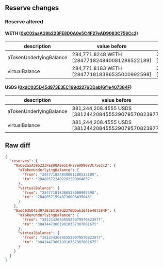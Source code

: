 ## Reserve changes

### Reserve altered

#### WETH ([0xC02aaA39b223FE8D0A0e5C4F27eAD9083C756Cc2](https://etherscan.io/address/0xC02aaA39b223FE8D0A0e5C4F27eAD9083C756Cc2))

| description | value before | value after |
| --- | --- | --- |
| aTokenUnderlyingBalance | 284,771.8248 WETH [284771824840081288522189] | 284,805.7224 WETH [284805722402282290964637] |
| virtualBalance | 284,771.8183 WETH [284771818386535000992598] | 284,805.7159 WETH [284805715948736003435046] |


#### USDS ([0xdC035D45d973E3EC169d2276DDab16f1e407384F](https://etherscan.io/address/0xdC035D45d973E3EC169d2276DDab16f1e407384F))

| description | value before | value after |
| --- | --- | --- |
| aTokenUnderlyingBalance | 381,244,208.4555 USDS [381244208455529079570823977] | 384,144,730.6199 USDS [384144730619910357387061675] |
| virtualBalance | 381,244,208.4555 USDS [381244208455529079570823977] | 384,144,730.6199 USDS [384144730619910357387061675] |


## Raw diff

```json
{
  "reserves": {
    "0xC02aaA39b223FE8D0A0e5C4F27eAD9083C756Cc2": {
      "aTokenUnderlyingBalance": {
        "from": "284771824840081288522189",
        "to": "284805722402282290964637"
      },
      "virtualBalance": {
        "from": "284771818386535000992598",
        "to": "284805715948736003435046"
      }
    },
    "0xdC035D45d973E3EC169d2276DDab16f1e407384F": {
      "aTokenUnderlyingBalance": {
        "from": "381244208455529079570823977",
        "to": "384144730619910357387061675"
      },
      "virtualBalance": {
        "from": "381244208455529079570823977",
        "to": "384144730619910357387061675"
      }
    }
  }
}
```